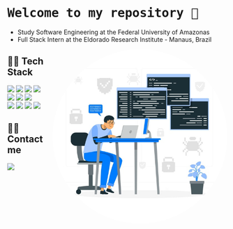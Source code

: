 <h1 align="left"> <samp>Welcome to my repository 🤠 </h1> 
  
- Study Software Engineering at the Federal University of Amazonas
- Full Stack Intern at the Eldorado Research Institute - Manaus, Brazil

<div id="main">
    <!-- <img width="400em" src= "https://github-readme-stats.vercel.app/api?username=assuncaofelipe&show_icons=true,contribs&count_private=true" alt ="oi">--> 
    <!-- BANNER --> 
    <img align='right' src="https://raw.githubusercontent.com/assuncaofelipe/assuncaofelipe/main/images/capas/capa3.png" width="400em" > 
</div> 

## 👨‍💻 Tech Stack

<section>
    <img src="https://img.shields.io/badge/Android-019934?style=flat-square&logo=Android&logoColor=white" height="25"/>
    <img src="https://img.shields.io/badge/TypeScript-2D79C7?style=flat-square&logo=typescript&logoColor=white" height="25"/>
    <img src="https://img.shields.io/badge/JavaScript-ffb13b?style=flat-square&logo=javascript&logoColor=white" height="25"/>
    <img src="https://img.shields.io/badge/Angular-E34F26?style=flat-square&logo=angular&logoColor=white" height="25"/>
    <!--<img src="https://img.shields.io/badge/ReactJS-1572B6?style=flat-square&logo=React&logoColor=white" height="25"/>-->
    <!--<img src="https://img.shields.io/badge/Node-00BC22?style=flat-square&logo=javascript&logoColor=white" height="25"/>-->
</section>

<!-- <section>
    <img src="https://img.shields.io/badge/Java-E2482D?style=flat-square&logo=java&logoColor=white" height="25"/>
    <img src="https://img.shields.io/badge/Spring Boot-6DB33F?style=flat-square&logo=Spring&logoColor=white" height="25"/>
</section> -->

<section>
    <!-- <img src="https://img.shields.io/badge/Mysql-E56722?style=flat-square&logo=MySql&logoColor=white" height="25"/> -->
    <img src="https://img.shields.io/badge/Postgresql-306893?style=flat-square&logo=Postgresql&logoColor=white" height="25"/>
    <img src="https://img.shields.io/badge/Python-1A6600?style=flat-square&logo=Python&logoColor=white" height="25"/>
    <img src="https://img.shields.io/badge/Django-092E20?style=flat-square&logo=Django&logoColor=white" height="25"/>
    <!--<img src="https://img.shields.io/badge/-DA1C1F?style=flat-square&logo=C&logoColor=white" height="25" width="45"/>-->
</section>

<section>
    <img src="https://img.shields.io/badge/Material Design-757575?style=flat-square&logo=Material-Design&logoColor=white" height="25"/>
    <img src="https://img.shields.io/badge/HTML-E34F26?style=flat-square&logo=html5&logoColor=white" height="25"/>
    <img src="https://img.shields.io/badge/CSS-1572B6?style=flat-square&logo=css3&logoColor=white" height="25"/>
    <img src="https://img.shields.io/badge/Bootstrap-816FF9?style=flat-square&logo=Bootstrap&logoColor=white" height="25"/>
</section>

## 🙋‍♂️ Contact me   
<section>
    <a href="https://www.linkedin.com/in/assuncao-felipe/" target="_blank">
    <img src="https://img.shields.io/badge/linkedin-%230077B5.svg?&style=for-the-badge&logo=linkedin&logoColor=white" height="30" target="_blank"></a>
    <!-- <a href="https://discord.com/users/650143772969205804" target="_blank">
    <img src="https://img.shields.io/badge/Felipe%233397-5865F2?style=for-the-badge&logo=Discord&logoColor=white"  target="_blank"></a> -->
</section>

